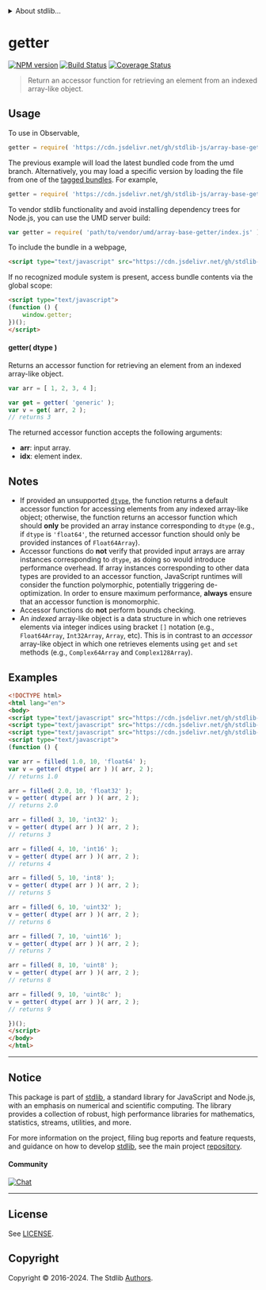 <!--

@license Apache-2.0

Copyright (c) 2022 The Stdlib Authors.

Licensed under the Apache License, Version 2.0 (the "License");
you may not use this file except in compliance with the License.
You may obtain a copy of the License at

   http://www.apache.org/licenses/LICENSE-2.0

Unless required by applicable law or agreed to in writing, software
distributed under the License is distributed on an "AS IS" BASIS,
WITHOUT WARRANTIES OR CONDITIONS OF ANY KIND, either express or implied.
See the License for the specific language governing permissions and
limitations under the License.

-->


<details>
  <summary>
    About stdlib...
  </summary>
  <p>We believe in a future in which the web is a preferred environment for numerical computation. To help realize this future, we've built stdlib. stdlib is a standard library, with an emphasis on numerical and scientific computation, written in JavaScript (and C) for execution in browsers and in Node.js.</p>
  <p>The library is fully decomposable, being architected in such a way that you can swap out and mix and match APIs and functionality to cater to your exact preferences and use cases.</p>
  <p>When you use stdlib, you can be absolutely certain that you are using the most thorough, rigorous, well-written, studied, documented, tested, measured, and high-quality code out there.</p>
  <p>To join us in bringing numerical computing to the web, get started by checking us out on <a href="https://github.com/stdlib-js/stdlib">GitHub</a>, and please consider <a href="https://opencollective.com/stdlib">financially supporting stdlib</a>. We greatly appreciate your continued support!</p>
</details>

# getter

[![NPM version][npm-image]][npm-url] [![Build Status][test-image]][test-url] [![Coverage Status][coverage-image]][coverage-url] <!-- [![dependencies][dependencies-image]][dependencies-url] -->

> Return an accessor function for retrieving an element from an indexed array-like object.

<!-- Section to include introductory text. Make sure to keep an empty line after the intro `section` element and another before the `/section` close. -->

<section class="intro">

</section>

<!-- /.intro -->

<!-- Package usage documentation. -->



<section class="usage">

## Usage

To use in Observable,

```javascript
getter = require( 'https://cdn.jsdelivr.net/gh/stdlib-js/array-base-getter@umd/browser.js' )
```
The previous example will load the latest bundled code from the umd branch. Alternatively, you may load a specific version by loading the file from one of the [tagged bundles](https://github.com/stdlib-js/array-base-getter/tags). For example,

```javascript
getter = require( 'https://cdn.jsdelivr.net/gh/stdlib-js/array-base-getter@v0.2.1-umd/browser.js' )
```

To vendor stdlib functionality and avoid installing dependency trees for Node.js, you can use the UMD server build:

```javascript
var getter = require( 'path/to/vendor/umd/array-base-getter/index.js' )
```

To include the bundle in a webpage,

```html
<script type="text/javascript" src="https://cdn.jsdelivr.net/gh/stdlib-js/array-base-getter@umd/browser.js"></script>
```

If no recognized module system is present, access bundle contents via the global scope:

```html
<script type="text/javascript">
(function () {
    window.getter;
})();
</script>
```

#### getter( dtype )

Returns an accessor function for retrieving an element from an indexed array-like object.

```javascript
var arr = [ 1, 2, 3, 4 ];

var get = getter( 'generic' );
var v = get( arr, 2 );
// returns 3
```

The returned accessor function accepts the following arguments:

-   **arr**: input array.
-   **idx**: element index.

</section>

<!-- /.usage -->

<!-- Package usage notes. Make sure to keep an empty line after the `section` element and another before the `/section` close. -->

<section class="notes">

## Notes

-   If provided an unsupported [`dtype`][@stdlib/array/dtypes], the function returns a default accessor function for accessing elements from any indexed array-like object; otherwise, the function returns an accessor function which should **only** be provided an array instance corresponding to `dtype` (e.g., if `dtype` is `'float64'`, the returned accessor function should only be provided instances of `Float64Array`).
-   Accessor functions do **not** verify that provided input arrays are array instances corresponding to `dtype`, as doing so would introduce performance overhead. If array instances corresponding to other data types are provided to an accessor function, JavaScript runtimes will consider the function polymorphic, potentially triggering de-optimization. In order to ensure maximum performance, **always** ensure that an accessor function is monomorphic.
-   Accessor functions do **not** perform bounds checking.
-   An _indexed_ array-like object is a data structure in which one retrieves elements via integer indices using bracket `[]` notation (e.g., `Float64Array`, `Int32Array`, `Array`, etc). This is in contrast to an _accessor_ array-like object in which one retrieves elements using `get` and `set` methods (e.g., `Complex64Array` and `Complex128Array`).

</section>

<!-- /.notes -->

<!-- Package usage examples. -->

<section class="examples">

## Examples

<!-- eslint no-undef: "error" -->

```html
<!DOCTYPE html>
<html lang="en">
<body>
<script type="text/javascript" src="https://cdn.jsdelivr.net/gh/stdlib-js/array-filled@umd/browser.js"></script>
<script type="text/javascript" src="https://cdn.jsdelivr.net/gh/stdlib-js/array-dtype@umd/browser.js"></script>
<script type="text/javascript" src="https://cdn.jsdelivr.net/gh/stdlib-js/array-base-getter@umd/browser.js"></script>
<script type="text/javascript">
(function () {

var arr = filled( 1.0, 10, 'float64' );
var v = getter( dtype( arr ) )( arr, 2 );
// returns 1.0

arr = filled( 2.0, 10, 'float32' );
v = getter( dtype( arr ) )( arr, 2 );
// returns 2.0

arr = filled( 3, 10, 'int32' );
v = getter( dtype( arr ) )( arr, 2 );
// returns 3

arr = filled( 4, 10, 'int16' );
v = getter( dtype( arr ) )( arr, 2 );
// returns 4

arr = filled( 5, 10, 'int8' );
v = getter( dtype( arr ) )( arr, 2 );
// returns 5

arr = filled( 6, 10, 'uint32' );
v = getter( dtype( arr ) )( arr, 2 );
// returns 6

arr = filled( 7, 10, 'uint16' );
v = getter( dtype( arr ) )( arr, 2 );
// returns 7

arr = filled( 8, 10, 'uint8' );
v = getter( dtype( arr ) )( arr, 2 );
// returns 8

arr = filled( 9, 10, 'uint8c' );
v = getter( dtype( arr ) )( arr, 2 );
// returns 9

})();
</script>
</body>
</html>
```

</section>

<!-- /.examples -->

<!-- Section to include cited references. If references are included, add a horizontal rule *before* the section. Make sure to keep an empty line after the `section` element and another before the `/section` close. -->

<section class="references">

</section>

<!-- /.references -->

<!-- Section for related `stdlib` packages. Do not manually edit this section, as it is automatically populated. -->

<section class="related">

</section>

<!-- /.related -->

<!-- Section for all links. Make sure to keep an empty line after the `section` element and another before the `/section` close. -->


<section class="main-repo" >

* * *

## Notice

This package is part of [stdlib][stdlib], a standard library for JavaScript and Node.js, with an emphasis on numerical and scientific computing. The library provides a collection of robust, high performance libraries for mathematics, statistics, streams, utilities, and more.

For more information on the project, filing bug reports and feature requests, and guidance on how to develop [stdlib][stdlib], see the main project [repository][stdlib].

#### Community

[![Chat][chat-image]][chat-url]

---

## License

See [LICENSE][stdlib-license].


## Copyright

Copyright &copy; 2016-2024. The Stdlib [Authors][stdlib-authors].

</section>

<!-- /.stdlib -->

<!-- Section for all links. Make sure to keep an empty line after the `section` element and another before the `/section` close. -->

<section class="links">

[npm-image]: http://img.shields.io/npm/v/@stdlib/array-base-getter.svg
[npm-url]: https://npmjs.org/package/@stdlib/array-base-getter

[test-image]: https://github.com/stdlib-js/array-base-getter/actions/workflows/test.yml/badge.svg?branch=v0.2.1
[test-url]: https://github.com/stdlib-js/array-base-getter/actions/workflows/test.yml?query=branch:v0.2.1

[coverage-image]: https://img.shields.io/codecov/c/github/stdlib-js/array-base-getter/main.svg
[coverage-url]: https://codecov.io/github/stdlib-js/array-base-getter?branch=main

<!--

[dependencies-image]: https://img.shields.io/david/stdlib-js/array-base-getter.svg
[dependencies-url]: https://david-dm.org/stdlib-js/array-base-getter/main

-->

[chat-image]: https://img.shields.io/gitter/room/stdlib-js/stdlib.svg
[chat-url]: https://app.gitter.im/#/room/#stdlib-js_stdlib:gitter.im

[stdlib]: https://github.com/stdlib-js/stdlib

[stdlib-authors]: https://github.com/stdlib-js/stdlib/graphs/contributors

[umd]: https://github.com/umdjs/umd
[es-module]: https://developer.mozilla.org/en-US/docs/Web/JavaScript/Guide/Modules

[deno-url]: https://github.com/stdlib-js/array-base-getter/tree/deno
[deno-readme]: https://github.com/stdlib-js/array-base-getter/blob/deno/README.md
[umd-url]: https://github.com/stdlib-js/array-base-getter/tree/umd
[umd-readme]: https://github.com/stdlib-js/array-base-getter/blob/umd/README.md
[esm-url]: https://github.com/stdlib-js/array-base-getter/tree/esm
[esm-readme]: https://github.com/stdlib-js/array-base-getter/blob/esm/README.md
[branches-url]: https://github.com/stdlib-js/array-base-getter/blob/main/branches.md

[stdlib-license]: https://raw.githubusercontent.com/stdlib-js/array-base-getter/main/LICENSE

[@stdlib/array/dtypes]: https://github.com/stdlib-js/array-dtypes/tree/umd

</section>

<!-- /.links -->
